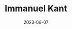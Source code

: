 ---
title: "Immanuel Kant"
cc-type: person
born-on: 1724-04-22
date: 2023-06-07
died-on: 1804-02-12
hashtag: immanuel-kant
tags:
  - German
  - philosopher
  - human being
  - dead at the moment
---